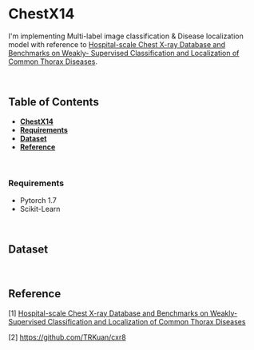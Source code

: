 # ChestX14

I'm implementing Multi-label image classification  & Disease localization model with reference to [Hospital-scale Chest X-ray Database and Benchmarks on Weakly- Supervised Classification and Localization of Common Thorax Diseases](https://arxiv.org/pdf/1705.02315.pdf).



<br>



## Table of Contents

- **[ChestX14](#chestx14)**
- **[Requirements](#requirements)**
- **[Dataset](#dataset)**
- **[Reference](#reference)**

<br>

### Requirements
- Pytorch 1.7
- Scikit-Learn

<br>

## Dataset



<br>

## Reference

[1] [Hospital-scale Chest X-ray Database and Benchmarks on Weakly- Supervised Classification and Localization of Common Thorax Diseases](https://arxiv.org/pdf/1705.02315.pdf)

[2] https://github.com/TRKuan/cxr8

